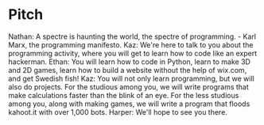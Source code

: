 # Pitch
Nathan: A spectre is haunting the world, the spectre of programming. - Karl Marx, the programming manifesto.
Kaz: We're here to talk to you about the programming activity, where you will get to learn how to code like an expert hackerman.
Ethan: You will learn how to code in Python, learn to make 3D and 2D games, learn how to build a website without the help of wix.com, and get Swedish fish!
Kaz: You will not only learn programming, but we will also do projects. For the studious among you, we will write programs that make calculations faster than the blink of an eye. For the less studious among you, along with making games, we will write a program that floods kahoot.it with over 1,000 bots.
Harper: We'll hope to see you there.
